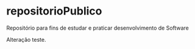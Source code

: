 # repositorioPublico
Repositório para fins de estudar e praticar desenvolvimento de Software

Alteração teste.
